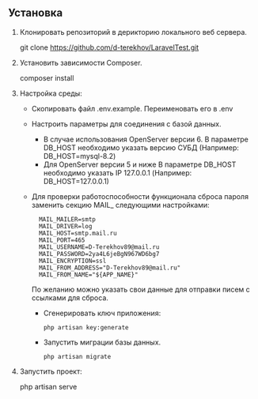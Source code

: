 
## Установка

1. Клонировать репозиторий в дерикторию локального веб сервера.

    git clone https://github.com/d-terekhov/LaravelTest.git
   
2. Установить зависимости Composer.

    composer install

3. Настройка среды:
    - Скопировать файл .env.example. Переименовать его в .env
    - Настроить параметры для соединения с базой данных.
      - В случае использования OpenServer версии 6. В параметре DB_HOST необходимо указать версию СУБД (Например: DB_HOST=mysql-8.2)
      - Для OpenServer версии 5 и ниже В параметре DB_HOST необходимо указать IP 127.0.0.1 (Например: DB_HOST=127.0.0.1)
    - Для проверки работоспособности функционала сброса пароля заменить секцию MAIL_ следующими настройками:
      
            MAIL_MAILER=smtp
            MAIL_DRIVER=log
            MAIL_HOST=smtp.mail.ru
            MAIL_PORT=465
            MAIL_USERNAME=D-Terekhov89@mail.ru
            MAIL_PASSWORD=2ya4L6jeBgN967WD6bg7
            MAIL_ENCRYPTION=ssl
            MAIL_FROM_ADDRESS="D-Terekhov89@mail.ru"
            MAIL_FROM_NAME="${APP_NAME}"
      

      По желанию можно указать свои данные для отправки писем с ссылками для сброса.
      
      - Сгенерировать ключ приложения:
        
            php artisan key:generate

      - Запустить миграции базы данных.
     
            php artisan migrate
        
4. Запустить проект:

   php artisan serve
